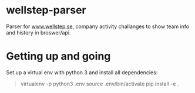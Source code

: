 # wellstep-parser
Parser for www.wellstep.se, company activity challanges to show team info and history in broswer/api.

# Getting up and going
Set up a virtual env with python 3 and install all dependencies:
> virtualenv -p python3 .env
> source .env/bin/activate
> pip install -e .
